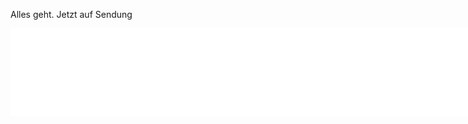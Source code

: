 Alles geht. Jetzt auf Sendung
<iframe width="800" height="140" id="widget" name="widget" border="0" style="border:0px" allowtransparency="true" scrolling="no" src="//laut.fm/widgets/player_for/indie-hose?player%5Bstations%5D=indie-hose&player%5Bcolor%5D%5Bcolor%5D=white&player%5Bshadow%5D=true&player%5Bdisplay%5D%5Bborder%5D%5Bradius%5D=10px&player%5Bcolor%5D%5Bbackground_to%5D=%23666666&player%5Bcolor%5D%5Bbackground_from%5D=%23333333&player%5Bborder%5D%5Bcolor%5D=%23cccccc&player%5Bborder%5D%5Bwidth%5D=0px&player%5Bbutton%5D%5Bcolor%5D%5Bbackground_to%5D=%23333333&player%5Bbutton%5D%5Bcolor%5D%5Bbackground_from%5D=%23111111&player%5Bbutton%5D%5Bborder%5D%5Bcolor%5D=%23333333&player%5Bbutton%5D%5Bborder%5D%5Bwidth%5D=2px">widget</iframe>

